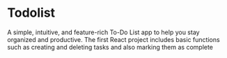 # Todolist
A simple, intuitive, and feature-rich To-Do List app to help you stay organized and productive.
The first React project includes basic functions such as creating and deleting tasks and also marking them as complete
